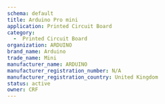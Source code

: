 ```yaml
---
schema: default
title: Arduino Pro mini
application: Printed Circuit Board
category:
  -  Printed Circuit Board
organization: ARDUINO
brand_name: Arduino
trade_name: Mini
manufacturer_name: ARDUINO
manufacturer_registration_number: N/A
manufacturer_registration_country: United Kingdom
status: active
owner: CRF
---
```

